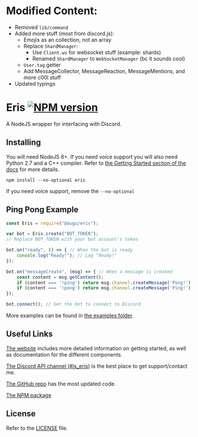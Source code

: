Modified Content:
====
- Removed `lib/command`
- Added more stuff (most from discord.js):
  - Emojis as an collection, not an array
  - Replace `ShardManager`:
    - Use `Client.ws` for websocket stuff (example: shards)
    - Renamed `ShardManager` to `WebSocketManager` (bc it sounds cool)
  - `User.tag` getter
  - Add MessageCollector, MessageReaction, MessageMentions, and more c00l stuff
- Updated typings

Eris [![NPM version](https://img.shields.io/npm/v/eris.svg?style=flat-square)](https://npmjs.com/package/eris)
====

A NodeJS wrapper for interfacing with Discord.

Installing
----------

You will need NodeJS 8+. If you need voice support you will also need Python 2.7 and a C++ compiler. Refer to [the Getting Started section of the docs](https://abal.moe/Eris/docs.html) for more details.

```
npm install --no-optional eris
```

If you need voice support, remove the `--no-optional`

Ping Pong Example
-----------------

```js
const Eris = require("@augu/eris");

var bot = Eris.create("BOT_TOKEN");
// Replace BOT_TOKEN with your bot account's token

bot.on("ready", () => { // When the bot is ready
    console.log("Ready!"); // Log "Ready!"
});

bot.on("messageCreate", (msg) => { // When a message is created
    const content = msg.getContent();
    if (content === '!ping') return msg.channel.createMessage('Pong!');
    if (content === '!pong') return msg.channel.createMessage('Ping!');
});

bot.connect(); // Get the bot to connect to Discord
```

More examples can be found in [the examples folder](https://github.com/auguwu/eris/tree/master/examples).

Useful Links
------------

[The website](https://abal.moe/Eris) includes more detailed information on getting started, as well as documentation for the different components.

[The Discord API channel (#js_eris)](https://abal.moe/Eris/invite) is the best place to get support/contact me.

[The GitHub repo](https://github.com/abalabahaha/eris) has the most updated code.

[The NPM package](https://npmjs.com/package/eris)

License
-------

Refer to the [LICENSE](LICENSE) file.
